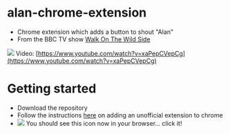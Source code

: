 # alan-chrome-extension

- Chrome extension which adds a button to shout "Alan"
- From the BBC TV show [Walk On The Wild Side](http://www.bbc.co.uk/programmes/b00mc0rh)

![](http://i.imgur.com/Igmcaot.png)
Video: [https://www.youtube.com/watch?v=xaPepCVepCg](https://www.youtube.com/watch?v=xaPepCVepCg)

# Getting started
- Download the repository
- Follow the instructions <a href="https://developer.chrome.com/extensions/getstarted#unpacked" target="_blank">here</a> on adding an unofficial extension to chrome
- ![](http://i.imgur.com/j3xVPLw.png) You should see this icon now in your browser... click it!
